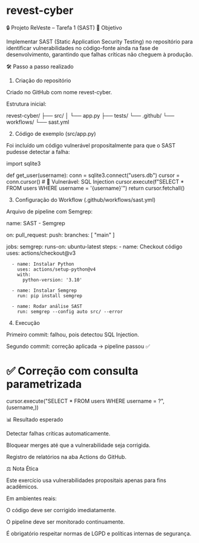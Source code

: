 # revest-cyber
🔒 Projeto ReVeste – Tarefa 1 (SAST)
🎯 Objetivo

Implementar SAST (Static Application Security Testing) no repositório para identificar vulnerabilidades no código-fonte ainda na fase de desenvolvimento, garantindo que falhas críticas não cheguem à produção.

🛠️ Passo a passo realizado
1. Criação do repositório

Criado no GitHub com nome revest-cyber.

Estrutura inicial:

revest-cyber/
├── src/
│   └── app.py
├── tests/
└── .github/
    └── workflows/
        └── sast.yml

2. Código de exemplo (src/app.py)

Foi incluído um código vulnerável propositalmente para que o SAST pudesse detectar a falha:

import sqlite3

def get_user(username):
    conn = sqlite3.connect("users.db")
    cursor = conn.cursor()
    # 🚨 Vulnerável: SQL Injection
    cursor.execute(f"SELECT * FROM users WHERE username = '{username}'")
    return cursor.fetchall()

3. Configuração do Workflow (.github/workflows/sast.yml)

Arquivo de pipeline com Semgrep:

name: SAST - Semgrep

on:
  pull_request:
  push:
    branches: [ "main" ]

jobs:
  semgrep:
    runs-on: ubuntu-latest
    steps:
      - name: Checkout código
        uses: actions/checkout@v3

      - name: Instalar Python
        uses: actions/setup-python@v4
        with:
          python-version: '3.10'

      - name: Instalar Semgrep
        run: pip install semgrep

      - name: Rodar análise SAST
        run: semgrep --config auto src/ --error

4. Execução

Primeiro commit: falhou, pois detectou SQL Injection.

Segundo commit: correção aplicada → pipeline passou ✅

# ✅ Correção com consulta parametrizada
cursor.execute("SELECT * FROM users WHERE username = ?", (username,))

📊 Resultado esperado

Detectar falhas críticas automaticamente.

Bloquear merges até que a vulnerabilidade seja corrigida.

Registro de relatórios na aba Actions do GitHub.

⚖️ Nota Ética

Este exercício usa vulnerabilidades propositais apenas para fins acadêmicos.

Em ambientes reais:

O código deve ser corrigido imediatamente.

O pipeline deve ser monitorado continuamente.

É obrigatório respeitar normas de LGPD e políticas internas de segurança.
